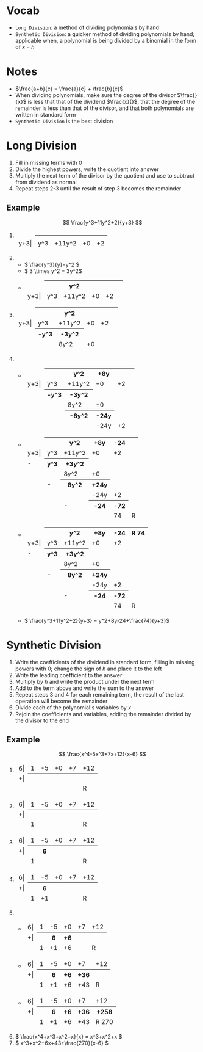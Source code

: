 # Vocab
- `Long Division`: a method of dividing polynomials by hand
- `Synthetic Division`: a quicker method of dividing polynomials by hand; applicable when, a polynomial is being divided by a binomial in the form of $x-h$

# Notes
- $\frac{a+b}{c} = \frac{a}{c} + \frac{b}{c}$
- When dividing polynomials, make sure the degree of the divisor $\frac{}{x}$ is less that that of the dividend $\frac{x}{}$, that the degree of the remainder is less than that of the divisor, and that both polynomials are written in standard form
- `Synthetic Division` is the best division

# Long Division
1. Fill in missing terms with $0$
2. Divide the highest powers, write the quotient into answer
3. Multiply the next term of the divisor by the quotient and use to subtract from dividend as normal
4. Repeat steps $2$-$3$ until the result of step $3$ becomes the remainder

## Example

$$
	\frac{y^3+11y^2+2}{y+3}
$$

1. <table>
	<thead>
		<td>
		<th>
		<th>
		<th>
		<th>
	<tr>
		<td>y+3|
		<td>y^3
		<td>+11y^2
		<td>+0
		<td>+2
	</table>
2. 
	- $ \frac{y^3}{y}=y^2 $
	- $ 3 \times y^2 = 3y^2$
	- <table>
		<thead>
			<td>
			<th>
			<th>y^2
			<th>
			<th>
			<th>
		<tr>
			<td>y+3|
			<td>y^3
			<td>+11y^2
			<td>+0
			<td>+2 
		</table>
3. <table>
	<thead>
		<td>
		<th>
		<th>y^2
		<th>
		<th>
		<th>
	<tr>
		<td>y+3|
		<td>y^3
		<td>+11y^2
		<td>+0
		<td>+2
	<tr>
		<td>
		<th>-y^3
		<th>-3y^2
	<tr>
		<td>
		<td>
		<td>8y^2
		<td>+0
	</table>
4. 
	- <table>
		<thead>
			<td>
			<th>
			<th>y^2
			<th>+8y
			<th>
			<th>
		<tr>
			<td>y+3|
			<td>y^3
			<td>+11y^2
			<td>+0
			<td>+2
		<tr>
			<td>
			<th>-y^3
			<th>-3y^2
		<tr>
			<td>
			<td>
			<td>8y^2
			<td>+0
		<tr>
			<td>
			<td>
			<th>-8y^2
			<th>-24y
		<tr>
			<td>
			<td>
			<td>
			<td>-24y
			<td>+2
		</table>
	- <table>
		<thead>
			<td>
			<th>
			<th>y^2
			<th>+8y
			<th>-24
			<th>
		<tr>
			<td>y+3|
			<td>y^3
			<td>+11y^2
			<td>+0
			<td>+2
		<tr>
			<td>-
			<th>y^3
			<th>+3y^2
		<tr>
			<td>
			<td>
			<td>8y^2
			<td>+0
		<tr>
			<td>
			<td>-
			<th>8y^2
			<th>+24y
		<tr>
			<td>
			<td>
			<td>
			<td>-24y
			<td>+2
		<tr>
			<td>
			<td>
			<td>-
			<th>-24
			<th>-72
		<tr>
			<td>
			<td>
			<td>
			<td>
			<td>74
			<td>R
		</table>
	- <table>
		<thead>
			<td>
			<th>
			<th>y^2
			<th>+8y
			<th>-24
			<th>R 74
		<tr>
			<td>y+3|
			<td>y^3
			<td>+11y^2
			<td>+0
			<td>+2
		<tr>
			<td>-
			<th>y^3
			<th>+3y^2
		<tr>
			<td>
			<td>
			<td>8y^2
			<td>+0
		<tr>
			<td>
			<td>-
			<th>8y^2
			<th>+24y
		<tr>
			<td>
			<td>
			<td>
			<td>-24y
			<td>+2
		<tr>
			<td>
			<td>
			<td>-
			<th>-24
			<th>-72
		<tr>
			<td>
			<td>
			<td>
			<td>
			<td>74
			<td>R
		</table>
	- $ \frac{y^3+11y^2+2}{y+3} = y^2+8y-24+\frac{74}{y+3}$

# Synthetic Division
1. Write the coefficients of the dividend in standard form, filling in missing powers with $0$; change the sign of $h$ and place it to the left
2. Write the leading coefficient to the answer
3. Multiply by $h$ and write the product under the next term
4. Add to the term above and write the sum to the answer
5. Repeat steps $3$ and $4$ for each remaining term, the result of the last operation will become the remainder
6. Divide each of the polynomial's variables by $x$
7. Rejoin the coefficients and variables, adding the remainder divided by the divisor to the end

## Example
$$
	\frac{x^4-5x^3+7x+12}{x-6}
$$

1. <table>
		<thead>
			<td>6|
			<td>1
			<td>-5
			<td>+0
			<td>+7
			<td>+12
		<tr>
			<td>+|
			<th>
			<th>
			<th>
			<th>
			<th>
		<tr>
			<td>
			<td>
			<td>
			<td>
			<td>
			<td>R
	</table>
2. <table>
		<thead>
			<td>6|
			<td>1
			<td>-5
			<td>+0
			<td>+7
			<td>+12
		<tr>
			<td>+|
			<th>
			<th>
			<th>
			<th>
			<th>
		<tr>
			<td>
			<td>1
			<td>
			<td>
			<td>
			<td>R
	</table>
3. <table>
		<thead>
			<td>6|
			<td>1
			<td>-5
			<td>+0
			<td>+7
			<td>+12
		<tr>
			<td>+|
			<th>
			<th>6
			<th>
			<th>
			<th>
		<tr>
			<td>
			<td>1
			<td>
			<td>
			<td>
			<td>R
	</table>
4. <table>
		<thead>
			<td>6|
			<td>1
			<td>-5
			<td>+0
			<td>+7
			<td>+12
		<tr>
			<td>+|
			<th>
			<th>6
			<th>
			<th>
			<th>
		<tr>
			<td>
			<td>1
			<td>+1
			<td>
			<td>
			<td>R
	</table>
5. 
	- <table>
		<thead>
			<td>6|
			<td>1
			<td>-5
			<td>+0
			<td>+7
			<td>+12
		<tr>
			<td>+|
			<th>
			<th>6
			<th>+6
			<th>
			<th>
		<tr>
			<td>
			<td>1
			<td>+1
			<td>+6
			<td>
			<td>R
		</table>
	- <table>
		<thead>
			<td>6|
			<td>1
			<td>-5
			<td>+0
			<td>+7
			<td>+12
		<tr>
			<td>+|
			<th>
			<th>6
			<th>+6
			<th>+36
			<th>
		<tr>
			<td>
			<td>1
			<td>+1
			<td>+6
			<td>+43
			<td>R
		</table>
	- <table>
		<thead>
			<td>6|
			<td>1
			<td>-5
			<td>+0
			<td>+7
			<td>+12
		<tr>
			<td>+|
			<th>
			<th>6
			<th>+6
			<th>+36
			<th>+258
		<tr>
			<td>
			<td>1
			<td>+1
			<td>+6
			<td>+43
			<td>R 270
		</table>
6. $ \frac{x^4+x^3+x^2+x}{x} = x^3+x^2+x $
7. $ x^3+x^2+6x+43+\frac{270}{x-6} $